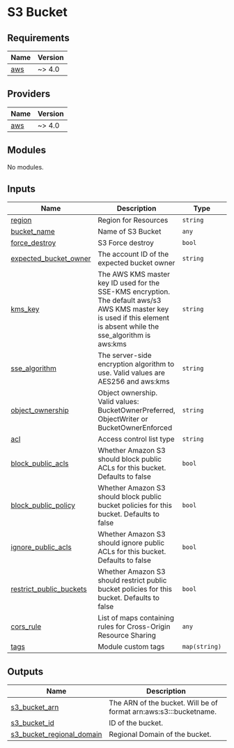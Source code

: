 # S3 Bucket 

<!-- BEGIN_TF_DOCS -->
## Requirements

| Name | Version |
|------|---------|
| <a name="requirement_aws"></a> [aws](#requirement\_aws) | ~> 4.0 |

## Providers

| Name | Version |
|------|---------|
| <a name="provider_aws"></a> [aws](#provider\_aws) | ~> 4.0 |

## Modules

No modules.

## Inputs

| Name | Description | Type | Default | Required |
|------|-------------|------|---------|:--------:|
| <a name="input_region"></a> [region](#input\_region) | Region for Resources | `string` | n/a | yes |
| <a name="input_bucket_name"></a> [bucket_name](#input\_bucket_name) | Name of S3 Bucket | `any` | n/a | yes |
| <a name="input_force_destroy"></a> [force_destroy](#input\_force_destroy) | S3 Force destroy | `bool` | `false` | no |
| <a name="input_expected_bucket_owner"></a> [expected_bucket_owner](#input\_expected_bucket_owner) | The account ID of the expected bucket owner | `string` | `null` | no |
| <a name="input_kms_key"></a> [kms_key](#input\_kms_key) | The AWS KMS master key ID used for the SSE-KMS encryption. The default aws/s3 AWS KMS master key is used if this element is absent while the sse_algorithm is aws:kms | `string` | null | no |
| <a name="input_sse_algorithm"></a> [sse_algorithm](#input\_sse_algorithm) | The server-side encryption algorithm to use. Valid values are AES256 and aws:kms | `string` | `"AES256"` | no |
| <a name="input_object_ownership"></a> [object_ownership](#input\_object_ownership) | Object ownership. Valid values: BucketOwnerPreferred, ObjectWriter or BucketOwnerEnforced | `string` | n/a | yes |
| <a name="input_acl"></a> [acl](#input\_acl) | Access control list type | `string` | `"private"` | no |
| <a name="input_block_public_acls"></a> [block_public_acls](#input\_block_public_acls) | Whether Amazon S3 should block public ACLs for this bucket. Defaults to false | `bool` | `false` | no |
| <a name="input_block_public_policy"></a> [block_public_policy](#input\_block_public_policy) | Whether Amazon S3 should block public bucket policies for this bucket. Defaults to false | `bool` | `false` | no |
| <a name="input_ignore_public_acls"></a> [ignore_public_acls](#input\_ignore_public_acls) | Whether Amazon S3 should ignore public ACLs for this bucket. Defaults to false | `bool` | `false` | no |
| <a name="input_restrict_public_buckets"></a> [restrict_public_buckets](#input\_restrict_public_buckets) | Whether Amazon S3 should restrict public bucket policies for this bucket. Defaults to false | `bool` | `false` | no |
| <a name="input_cors_rule"></a> [cors_rule](#input\_cors_rule) | List of maps containing rules for Cross-Origin Resource Sharing | `any` | `[]` | no |
| <a name="input_tags"></a> [tags](#input\_tags) | Module custom tags | `map(string)` | `{}` | yes |

## Outputs

| Name | Description |
|------|-------------|
| <a name="output_s3_bucket_arn"></a> [s3\_bucket\_arn](#output\_s3\_bucket\_arn) | The ARN of the bucket. Will be of format arn:aws:s3:::bucketname. |
| <a name="output_s3_bucket_id"></a> [s3\_bucket\_id](#output\_s3\_bucket\_id) | ID of the bucket. |
| <a name="output_s3_bucket_regional_domain"></a> [s3\_bucket\_regional\_domain](#output\_s3\_bucket\_regional\_domain) | Regional Domain of the bucket. |
<!-- END_TF_DOCS -->
